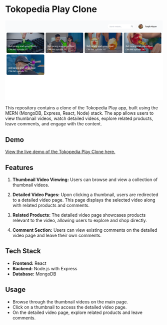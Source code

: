 # Tokopedia Play Clone

![Tokopedia Play Clone](/demo.png)

This repository contains a clone of the Tokopedia Play app, built using the MERN (MongoDB, Express, React, Node) stack. The app allows users to view thumbnail videos, watch detailed videos, explore related products, leave comments, and engage with the content.


## Demo

[View the live demo of the Tokopedia Play Clone here.](/demo.png)

## Features

1. **Thumbnail Video Viewing:** Users can browse and view a collection of thumbnail videos.

2. **Detailed Video Pages:** Upon clicking a thumbnail, users are redirected to a detailed video page. This page displays the selected video along with related products and comments.

3. **Related Products:** The detailed video page showcases products relevant to the video, allowing users to explore and shop directly.

4. **Comment Section:** Users can view existing comments on the detailed video page and leave their own comments.

## Tech Stack

- **Frontend:** React
- **Backend:** Node.js with Express
- **Database:** MongoDB

## Usage

- Browse through the thumbnail videos on the main page.
- Click on a thumbnail to access the detailed video page.
- On the detailed video page, explore related products and leave comments.
